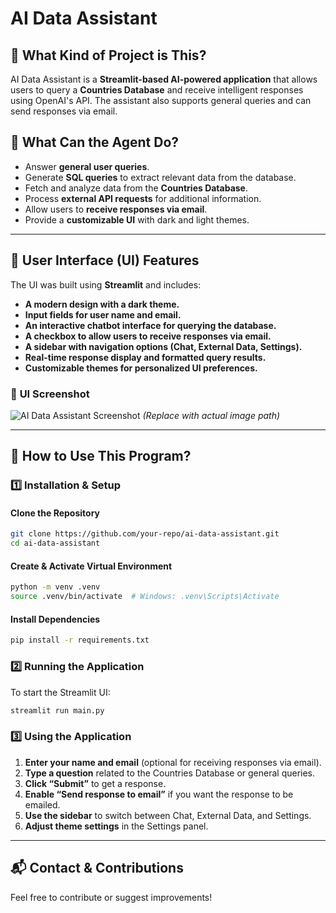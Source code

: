 # AI Data Assistant

## 📌 What Kind of Project is This?
AI Data Assistant is a **Streamlit-based AI-powered application** that allows users to query a **Countries Database** and receive intelligent responses using OpenAI's API. The assistant also supports general queries and can send responses via email.

## 🤖 What Can the Agent Do?
- Answer **general user queries**.
- Generate **SQL queries** to extract relevant data from the database.
- Fetch and analyze data from the **Countries Database**.
- Process **external API requests** for additional information.
- Allow users to **receive responses via email**.
- Provide a **customizable UI** with dark and light themes.

---

## 🎨 User Interface (UI) Features
The UI was built using **Streamlit** and includes:
- **A modern design with a dark theme.**
- **Input fields for user name and email.**
- **An interactive chatbot interface for querying the database.**
- **A checkbox to allow users to receive responses via email.**
- **A sidebar with navigation options (Chat, External Data, Settings).**
- **Real-time response display and formatted query results.**
- **Customizable themes for personalized UI preferences.**

### 📸 **UI Screenshot**
![AI Data Assistant Screenshot](screenshot.png) *(Replace with actual image path)*

---

## 🚀 How to Use This Program?
### **1️⃣ Installation & Setup**
#### **Clone the Repository**
```bash
git clone https://github.com/your-repo/ai-data-assistant.git
cd ai-data-assistant
```

#### **Create & Activate Virtual Environment**
```bash
python -m venv .venv
source .venv/bin/activate  # Windows: .venv\Scripts\Activate
```

#### **Install Dependencies**
```bash
pip install -r requirements.txt
```

### **2️⃣ Running the Application**
To start the Streamlit UI:
```bash
streamlit run main.py
```

### **3️⃣ Using the Application**
1. **Enter your name and email** (optional for receiving responses via email).
2. **Type a question** related to the Countries Database or general queries.
3. **Click “Submit”** to get a response.
4. **Enable “Send response to email”** if you want the response to be emailed.
5. **Use the sidebar** to switch between Chat, External Data, and Settings.
6. **Adjust theme settings** in the Settings panel.

---

## 📬 Contact & Contributions
Feel free to contribute or suggest improvements!
